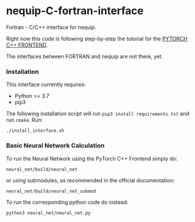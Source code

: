 # nequip-C-fortran-interface
Fortran - C/C++ interface for nequip.

Right now this code is following step-by-step the tutorial for the [PYTORCH C++ FRONTEND](https://pytorch.org/tutorials/advanced/cpp_frontend.html).

The interfaces between FORTRAN and nequip are not there, yet.
### Installation
This interface currently requires:
* Python >= 3.7
* pip3

The following installation script will run `pip3 install requirements.txt` and run `cmake`. 
Run:
```
./install_interface.sh
```
### Basic Neural Network Calculation
To run the Neural Network using the PyTorch C++ Frontend simply do: 
```
neural_net/build/neural_net
```
or using submodules, as recommended in the official documentation:
```
neural_net/build/neural_net_submod
```
To run the corresponding python code do instead:
```
python3 neural_net/neural_net.py
```
